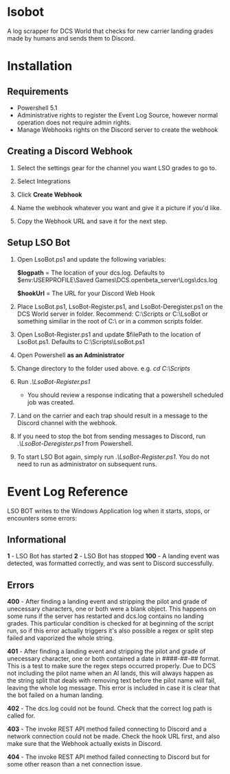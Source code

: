 # lsobot
A log scrapper for DCS World that checks for new carrier landing grades made by humans and sends them to Discord. 

# Installation

## Requirements

* Powershell 5.1
* Administrative rights to register the Event Log Source, however normal operation does not require admin rights.
* Manage Webhooks rights on the Discord server to create the webhook

## Creating a Discord Webhook

1. Select the settings gear for the channel you want LSO grades to go to.

2. Select Integrations

4. Click **Create Webhook**

5. Name the webhook whatever you want and give it a picture if you'd like. 

6. Copy the Webhook URL and save it for the next step.


## Setup LSO Bot

1. Open LsoBot.ps1 and update the following variables:

    **$logpath** = The location of your dcs.log. Defaults to $env:USERPROFILE\Saved Games\DCS.openbeta_server\Logs\dcs.log
  
    **$hookUrl** = The URL for your Discord Web Hook

2. Place LsoBot.ps1, LsoBot-Register.ps1, and LsoBot-Deregister.ps1 on the DCS World server in folder. Recommend: C:\Scripts or C:\LsoBot or something similiar in the root of C:\ or in a common scripts folder.

3. Open LsoBot-Register.ps1 and update $filePath to the location of LsoBot.ps1. Defaults to C:\Scripts\LsoBot.ps1

4. Open Powershell **as an Administrator**

5. Change directory to the folder used above. e.g. *cd C:\Scripts*

6. Run *.\LsoBot-Register.ps1* 

   * You should review a response indicating that a powershell scheduled job was created.

7. Land on the carrier and each trap should result in a message to the Discord channel with the webhook.

8. If you need to stop the bot from sending messages to Discord, run *.\LsoBot-Deregister.ps1* from Powershell. 

9. To start LSO Bot again, simply run *.\LsoBot-Register.ps1*. You do not need to run as administrator on subsequent runs. 

# Event Log Reference
LSO BOT writes to the Windows Application log when it starts, stops, or encounters some errors:

## Informational
**1** - LSO Bot has started
**2** - LSO Bot has stopped
**100** - A landing event was detected, was formatted correctly, and was sent to Discord successfully.

## Errors
**400** - After finding a landing event and stripping the pilot and grade of unecessary characters, one or both were a blank object. This happens on some runs if the server has restarted and dcs.log contains no landing grades. This particular condition is checked for at beginning of the script run, so if this error actually triggers it's also possible a regex or split step failed and vaporized the whole string.

**401** - After finding a landing event and stripping the pilot and grade of unecessary character, one or both contained a date in ####-##-## format. This is a test to make sure the regex steps occurred properly. Due to DCS not including the pilot name when an AI lands, this will always happen as the string split that deals with removing text before the pilot name will fail, leaving the whole log message. This error is included in case it is clear that the bot failed on a human landing.

**402** - The dcs.log could not be found. Check that the correct log path is called for.

**403** - The invoke REST API method failed connecting to Discord and a network connection could not be made. Check the hook URL first, and also make sure that the Webhook actually exists in Discord.

**404** - The invoke REST API method failed connecting to Discord but for some other reason than a net connection issue.
